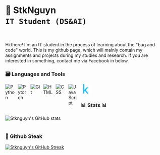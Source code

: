 # :milky_way: StkNguyn  <br> **`IT Student (DS&AI)`**
⠀⠀

Hi there! I'm an IT student in the process of learning about the "bug and code" world. This is my github page, which will mainly contain my assignments and projects during my studies and research. If you are interested in something, contact me via Facebook in below. 
<br>


 ### :card_file_box: Languages and Tools
 
<img align="left" alt="Python" width="30px" style="padding-right:10px;" src="https://cdn.jsdelivr.net/gh/devicons/devicon/icons/python/python-plain.svg" />
<img align="left" alt="Pytorch" width="30px" style="padding-right:10px;" src="https://cdn.jsdelivr.net/gh/devicons/devicon/icons/pytorch/pytorch-original.svg" />
<img align="left" alt="Git" width="30px" style="padding-right:10px;" src="https://cdn.jsdelivr.net/gh/devicons/devicon/icons/git/git-original.svg" />
<img align="left" alt="HTML" width="30px" style="padding-right:10px;" src="https://cdn.jsdelivr.net/gh/devicons/devicon/icons/html5/html5-plain.svg" />
<img align="left" alt="CSS" width="30px" style="padding-right:10px;" src="https://cdn.jsdelivr.net/gh/devicons/devicon/icons/css3/css3-plain.svg" />
<img align="left" alt="JavaScript" width="30px" style="padding-right:10px;" src="https://cdn.jsdelivr.net/gh/devicons/devicon/icons/javascript/javascript-plain.svg" />
<img align="left" alt="Kaggle" width="30px" style="padding-right:10px;" src="https://github.com/devicons/devicon/blob/v2.16.0/icons/kaggle/kaggle-original.svg" />

<br>

#

### 📊 Stats 📊
![Stknguyn's GitHub stats](https://github-readme-stats.vercel.app/api?username=stknguyn&show_icons=true&theme=transparent&hide_border=true&card_width=700)
<br>
#

### :evergreen_tree: Github Steak
[![Stknguyn's GitHub Streak](https://streak-stats.demolab.com?user=stknguyn&theme=transparent&hide_border=true&date_format=j%20M%5B%20Y%5D&mode=weekly&card_width=1000)](https://git.io/streak-stats)
 <br>
#
